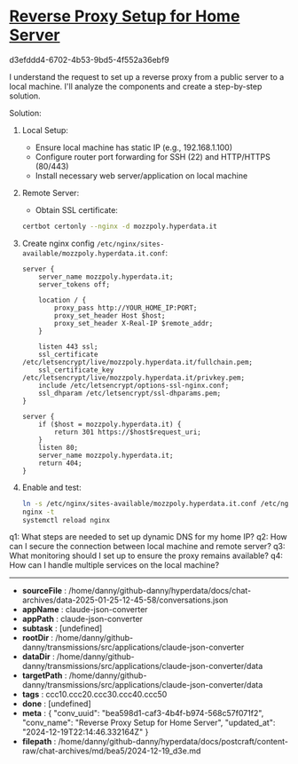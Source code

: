 # [Reverse Proxy Setup for Home Server](https://claude.ai/chat/bea598d1-caf3-4b4f-b974-568c57f071f2)

d3efddd4-6702-4b53-9bd5-4f552a36ebf9

 I understand the request to set up a reverse proxy from a public server to a local machine. I'll analyze the components and create a step-by-step solution.

Solution:

1. Local Setup:
   - Ensure local machine has static IP (e.g., 192.168.1.100)
   - Configure router port forwarding for SSH (22) and HTTP/HTTPS (80/443)
   - Install necessary web server/application on local machine

2. Remote Server:
   - Obtain SSL certificate:
   ```bash
   certbot certonly --nginx -d mozzpoly.hyperdata.it
   ```
   
3. Create nginx config `/etc/nginx/sites-available/mozzpoly.hyperdata.it.conf`:
   ```nginx
   server {
       server_name mozzpoly.hyperdata.it;
       server_tokens off;

       location / {
           proxy_pass http://YOUR_HOME_IP:PORT;
           proxy_set_header Host $host;
           proxy_set_header X-Real-IP $remote_addr;
       }

       listen 443 ssl;
       ssl_certificate /etc/letsencrypt/live/mozzpoly.hyperdata.it/fullchain.pem;
       ssl_certificate_key /etc/letsencrypt/live/mozzpoly.hyperdata.it/privkey.pem;
       include /etc/letsencrypt/options-ssl-nginx.conf;
       ssl_dhparam /etc/letsencrypt/ssl-dhparams.pem;
   }

   server {
       if ($host = mozzpoly.hyperdata.it) {
           return 301 https://$host$request_uri;
       }
       listen 80;
       server_name mozzpoly.hyperdata.it;
       return 404;
   }
   ```

4. Enable and test:
   ```bash
   ln -s /etc/nginx/sites-available/mozzpoly.hyperdata.it.conf /etc/nginx/sites-enabled/
   nginx -t
   systemctl reload nginx
   ```

q1: What steps are needed to set up dynamic DNS for my home IP?
q2: How can I secure the connection between local machine and remote server?
q3: What monitoring should I set up to ensure the proxy remains available?
q4: How can I handle multiple services on the local machine?

---

* **sourceFile** : /home/danny/github-danny/hyperdata/docs/chat-archives/data-2025-01-25-12-45-58/conversations.json
* **appName** : claude-json-converter
* **appPath** : claude-json-converter
* **subtask** : [undefined]
* **rootDir** : /home/danny/github-danny/transmissions/src/applications/claude-json-converter
* **dataDir** : /home/danny/github-danny/transmissions/src/applications/claude-json-converter/data
* **targetPath** : /home/danny/github-danny/transmissions/src/applications/claude-json-converter/data
* **tags** : ccc10.ccc20.ccc30.ccc40.ccc50
* **done** : [undefined]
* **meta** : {
  "conv_uuid": "bea598d1-caf3-4b4f-b974-568c57f071f2",
  "conv_name": "Reverse Proxy Setup for Home Server",
  "updated_at": "2024-12-19T22:14:46.332164Z"
}
* **filepath** : /home/danny/github-danny/hyperdata/docs/postcraft/content-raw/chat-archives/md/bea5/2024-12-19_d3e.md